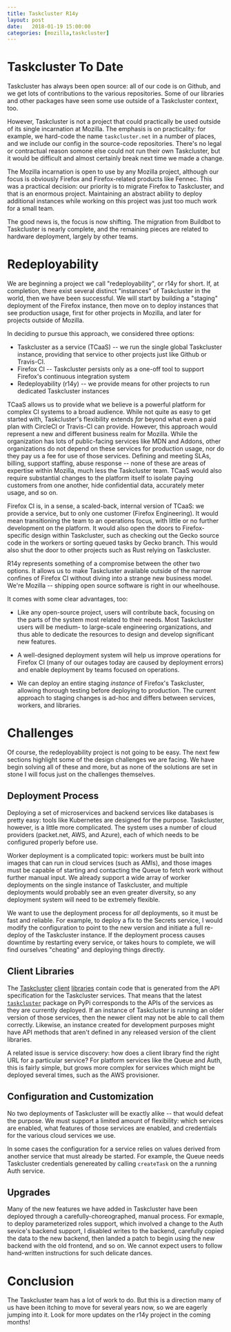 ```yaml
---
title: Taskcluster R14y
layout: post
date:   2018-01-19 15:00:00
categories: [mozilla,taskcluster]
---
```


# Taskcluster To Date

Taskcluster has always been open source: all of our code is on Github, and we get lots of contributions to the various repositories.
Some of our libraries and other packages have seen some use outside of a Taskcluster context, too.

However, Taskcluster is not a project that could practically be used outside of its single incarnation at Mozilla. 
The emphasis is on practicality: for example, we hard-code the name `taskcluster.net` in a number of places, and we include our config in the source-code repositories.
There's no legal or contractual reason somone else could not run their own Taskcluster, but it would be difficult and almost certainly break next time we made a change.

The Mozilla incarnation is open to use by any Mozilla project, although our focus is obviously Firefox and Firefox-related products like Fennec.
This was a practical decision: our priority is to migrate Firefox to Taskcluster, and that is an enormous project.
Maintaining an abstract ability to deploy additional instances while working on this project was just too much work for a small team.

The good news is, the focus is now shifting.
The migration from Buildbot to Taskcluster is nearly complete, and the remaining pieces are related to hardware deployment, largely by other teams.

# Redeployability

We are beginning a project we call "redeployability", or r14y for short.
If, at completion, there exist several distinct "instances" of Taskcluster in the world, then we have been successful.
We will start by building a "staging" deployment of the Firefox instance, then move on to deploy instances that see production usage, first for other projects in Mozilla, and later for projects outside of Mozilla.

In deciding to pursue this approach, we considered three options:

 * Taskcluster as a service (TCaaS) -- we run the single global Taskcluster instance, providing that service to other projects just like Github or Travis-CI.
 * Firefox CI -- Taskcluster persists only as a one-off tool to support Firefox's continuous integration system
 * Redeployability (r14y) -- we provide means for other projects to run dedicated Taskcluster instances

TCaaS allows us to provide what we believe is a powerful platform for complex CI systems to a broad audience.
While not quite as easy to get started with, Taskcluster's flexibility extends *far* beyond what even a paid plan with CircleCI or Travis-CI can provide.
However, this approach would represent a new and different business realm for Mozilla.
While the organization has lots of public-facing services like MDN and Addons, other organizations do not depend on these services for production usage, nor do they pay us a fee for use of those services.
Defining and meeting SLAs, billing, support staffing, abuse response -- none of these are areas of expertise within Mozilla, much less the Taskcluster team.
TCaaS would also require substantial changes to the platform itself to isolate paying customers from one another, hide confidential data, accurately meter usage, and so on.

Firefox CI is, in a sense, a scaled-back, internal version of TCaaS: we provide a service, but to only one customer (Firefox Engineering).
It would mean transitioning the team to an operations focus, with little or no further development on the platform.
It would also open the doors to Firefox-specific design within Taskcluster, such as checking out the Gecko source code in the workers or sorting queued tasks by Gecko branch.
This would also shut the door to other projects such as Rust relying on Taskcluster.

R14y represents something of a compromise between the other two options.
It allows us to make Taskcluster available outside of the narrow confines of Firefox CI without diving into a strange new business model.
We're Mozilla -- shipping open source software is right in our wheelhouse.

It comes with some clear advantages, too:

 * Like any open-source project, users will contribute back, focusing on the parts of the system most related to their needs.
   Most Taskcluster users will be medium- to large-scale engineering organizations, and thus able to dedicate the resources to design and develop significant new features.

 * A well-designed deployment system will help us improve operations for Firefox CI (many of our outages today are caused by deployment errors) and enable deployment by teams focused on operations.

 * We can deploy an entire staging *instance* of Firefox's Taskcluster, allowing thorough testing before deploying to production.
   The current approach to staging changes is ad-hoc and differs between services, workers, and libraries.

# Challenges

Of course, the redeployability project is not going to be easy.
The next few sections highlight some of the design challenges we are facing.
We have begin solving all of these and more, but as none of the solutions are set in stone I will focus just on the challenges themselves.

## Deployment Process

Deploying a set of microservices and backend services like databases is pretty easy: tools like Kubernetes are designed for the purpose.
Taskcluster, however, is a little more complicated.
The system uses a number of cloud providers (packet.net, AWS, and Azure), each of which needs to be configured properly before use.

Worker deployment is a complicated topic: workers must be built into images that can run in cloud services (such as AMIs), and those images must be capable of starting and contacting the Queue to fetch work without further manual input.
We already support a wide array of worker deployments on the single instance of Taskcluster, and multiple deployments would probably see an even greater diversity, so any deployment system will need to be extremely flexible.

We want to use the deployment process for *all* deployments, so it must be fast and reliable.
For example, to deploy a fix to the Secrets service, I would modify the configuration to point to the new version and initiate a full re-deploy of the Taskcluster instance.
If the deployment process causes downtime by restarting every service, or takes hours to complete, we will find ourselves "cheating" and deploying things directly.

## Client Libraries

The [Taskcluster](https://github.com/taskcluster/taskcluster-client) [client](https://github.com/taskcluster/taskcluster-client-web) [libraries](https://github.com/taskcluster/taskcluster-client.py) contain code that is generated from the API specification for the Taskcluster services.
That means that the latest [`taskcluster`](https://pypi.python.org/pypi/taskcluster) package on PyPi corresponds to the APIs of the services as they are currently deployed.
If an instance of Taskcluster is running an older version of those services, then the newer client may not be able to call them correctly.
Likewise, an instance created for development purposes might have API methods that aren't defined in any released version of the client libraries.

A related issue is service discovery: how does a client library find the right URL for a particular service?
For platform services like the Queue and Auth, this is fairly simple, but grows more complex for services which might be deployed several times, such as the AWS provisioner.

## Configuration and Customization

No two deployments of Taskcluster will be exactly alike -- that would defeat the purpose.
We must support a limited amount of flexibility: which services are enabled, what features of those services are enabled, and credentials for the various cloud services we use.

In some cases the configuration for a service relies on values derived from another service that must already be started.
For example, the Queue needs Taskcluster credentials genereated by calling `createTask` on the a running Auth service.

## Upgrades

Many of the new features we have added in Taskcluster have been deployed through a carefully-choreographed, manual process.
For exmaple, to deploy parameterized roles support, which involved a change to the Auth sevice's backend support, I disabled writes to the backend, carefully copied the data to the new backend, then landed a patch to begin using the new backend with the old frontend, and so on.
We cannot expect users to follow hand-written instructions for such delicate dances.

# Conclusion

The Taskcluster team has a lot of work to do.
But this is a direction many of us have been itching to move for several years now, so we are eagerly jumping into it.
Look for more updates on the r14y project in the coming months!
